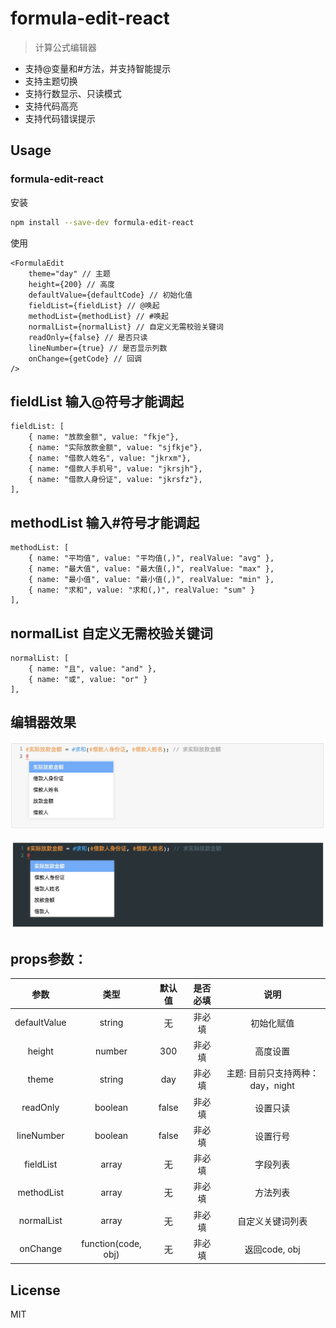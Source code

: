 # formula-edit-react

> 计算公式编辑器

- 支持@变量和#方法，并支持智能提示
- 支持主题切换
- 支持行数显示、只读模式
- 支持代码高亮
- 支持代码错误提示

## Usage

### formula-edit-react

安装

```sh
npm install --save-dev formula-edit-react
```
使用

```
<FormulaEdit
    theme="day" // 主题
    height={200} // 高度
    defaultValue={defaultCode} // 初始化值
    fieldList={fieldList} // @唤起
    methodList={methodList} // #唤起
    normalList={normalList} // 自定义无需校验关键词
    readOnly={false} // 是否只读
    lineNumber={true} // 是否显示列数
    onChange={getCode} // 回调
/>
```

## fieldList 输入@符号才能调起
```
fieldList: [
    { name: "放款金额", value: "fkje"},
    { name: "实际放款金额", value: "sjfkje"},
    { name: "借款人姓名", value: "jkrxm"},
    { name: "借款人手机号", value: "jkrsjh"},
    { name: "借款人身份证", value: "jkrsfz"},
],
```
## methodList 输入#符号才能调起
```
methodList: [
    { name: "平均值", value: "平均值(,)", realValue: "avg" },
    { name: "最大值", value: "最大值(,)", realValue: "max" },
    { name: "最小值", value: "最小值(,)", realValue: "min" },
    { name: "求和", value: "求和(,)", realValue: "sum" }
],
```
## normalList 自定义无需校验关键词
```
normalList: [
    { name: "且", value: "and" },
    { name: "或", value: "or" }
],
```

## 编辑器效果
![day主题](https://github.com/bruceliu68/formulaEdit-react/raw/master/src/img/pic1.png "day主题")

![night主题](https://github.com/bruceliu68/formulaEdit-react/raw/master/src/img/pic2.png "night主题")

## props参数：
|    参数    | 类型    |  默认值   |  是否必填  | 说明         |
| :------:  | :-----: | :----:   | :------: | :----------: |
| defaultValue | string  |  无      |   非必填    | 初始化赋值     |
| height    | number  |  300     |   非必填  | 高度设置       |
| theme    | string  |  day     |   非必填  | 主题: 目前只支持两种：day，night |
| readOnly  | boolean |  false   |   非必填  | 设置只读       |
| lineNumber  | boolean |  false   |   非必填  | 设置行号       |
| fieldList | array   |  无      |   非必填  | 字段列表       |
| methodList | array   |  无      |   非必填  | 方法列表       |
| normalList | array   |  无      |   非必填  | 自定义关键词列表       |
| onChange  | function(code, obj)|  无      |   非必填    | 返回code, obj      |

## License
MIT